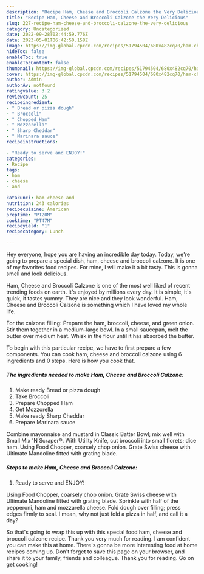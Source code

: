 ```yaml
---
description: "Recipe Ham, Cheese and Broccoli Calzone the Very Delicious"
title: "Recipe Ham, Cheese and Broccoli Calzone the Very Delicious"
slug: 227-recipe-ham-cheese-and-broccoli-calzone-the-very-delicious
category: Uncategorized
date: 2022-09-28T02:44:59.776Z
date: 2023-05-01T06:42:50.158Z
image: https://img-global.cpcdn.com/recipes/51794504/680x482cq70/ham-cheese-and-broccoli-calzone-recipe-main-photo.jpg
hideToc: false
enableToc: true
enableTocContent: false
thumbnail: https://img-global.cpcdn.com/recipes/51794504/680x482cq70/ham-cheese-and-broccoli-calzone-recipe-main-photo.jpg
cover: https://img-global.cpcdn.com/recipes/51794504/680x482cq70/ham-cheese-and-broccoli-calzone-recipe-main-photo.jpg
author: Admin
authorAv: notfound
ratingvalue: 3.2
reviewcount: 25
recipeingredient:
- " Bread or pizza dough"
- " Broccoli"
- " Chopped Ham"
- " Mozzorella"
- " Sharp Cheddar"
- " Marinara sauce"
recipeinstructions:

- "Ready to serve and ENJOY!"
categories:
- Recipe
tags:
- ham
- cheese
- and

katakunci: ham cheese and 
nutrition: 243 calories
recipecuisine: American
preptime: "PT20M"
cooktime: "PT47M"
recipeyield: "1"
recipecategory: Lunch

---
```



Hey everyone, hope you are having an incredible day today. Today, we're going to prepare a special dish, ham, cheese and broccoli calzone. It is one of my favorites food recipes. For mine, I will make it a bit tasty. This is gonna smell and look delicious.

Ham, Cheese and Broccoli Calzone is one of the most well liked of recent trending foods on earth. It's enjoyed by millions every day. It is simple, it's quick, it tastes yummy. They are nice and they look wonderful. Ham, Cheese and Broccoli Calzone is something which I have loved my whole life.

For the calzone filling: Prepare the ham, broccoli, cheese, and green onion. Stir them together in a medium-large bowl. In a small saucepan, melt the butter over medium heat. Whisk in the flour until it has absorbed the butter.


To begin with this particular recipe, we have to first prepare a few components. You can cook ham, cheese and broccoli calzone using 6 ingredients and 0 steps. Here is how you cook that.

<!--inarticleads1-->

##### The ingredients needed to make Ham, Cheese and Broccoli Calzone:

1. Make ready  Bread or pizza dough
1. Take  Broccoli
1. Prepare  Chopped Ham
1. Get  Mozzorella
1. Make ready  Sharp Cheddar
1. Prepare  Marinara sauce


Combine mayonnaise and mustard in Classic Batter Bowl; mix well with Small Mix &#39;N Scraper®. With Utility Knife, cut broccoli into small florets; dice ham. Using Food Chopper, coarsely chop onion. Grate Swiss cheese with Ultimate Mandoline fitted with grating blade. 

<!--inarticleads2-->

##### Steps to make Ham, Cheese and Broccoli Calzone:


1. Ready to serve and ENJOY!

Using Food Chopper, coarsely chop onion. Grate Swiss cheese with Ultimate Mandoline fitted with grating blade. Sprinkle with half of the pepperoni, ham and mozzarella cheese. Fold dough over filling; press edges firmly to seal. I mean, why not just fold a pizza in half, and call it a day? 

So that's going to wrap this up with this special food ham, cheese and broccoli calzone recipe. Thank you very much for reading. I am confident you can make this at home. There's gonna be more interesting food at home recipes coming up. Don't forget to save this page on your browser, and share it to your family, friends and colleague. Thank you for reading. Go on get cooking!
